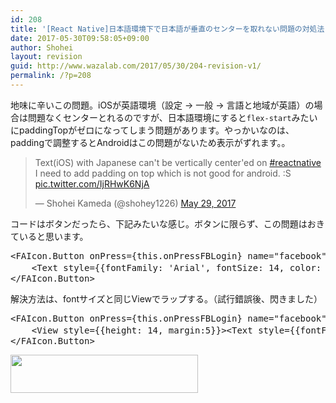 ```yaml
---
id: 208
title: '[React Native]日本語環境下で日本語が垂直のセンターを取れない問題の対処法'
date: 2017-05-30T09:58:05+09:00
author: Shohei
layout: revision
guid: http://www.wazalab.com/2017/05/30/204-revision-v1/
permalink: /?p=208
---
```

地味に辛いこの問題。iOSが英語環境（設定 -> 一般 -> 言語と地域が英語）の場合は問題なくセンターとれるのですが、日本語環境にすると`flex-start`みたいにpaddingTopがゼロになってしまう問題があります。やっかいなのは、paddingで調整するとAndroidはこの問題がないため表示がずれます。。

<blockquote class="twitter-tweet" data-lang="en"><p lang="en" dir="ltr">Text(iOS) with Japanese can&#39;t be vertically center&#39;ed on <a href="https://twitter.com/hashtag/reactnative?src=hash">#reactnative</a>  I need to add padding on top which is not good for android. :S <a href="https://t.co/IjRHwK6NjA">pic.twitter.com/IjRHwK6NjA</a></p>&mdash; Shohei Kameda (@shohey1226) <a href="https://twitter.com/shohey1226/status/869334118844178432">May 29, 2017</a></blockquote>
<script async src="//platform.twitter.com/widgets.js" charset="utf-8"></script>

コードはボタンだったら、下記みたいな感じ。ボタンに限らず、この問題はおきていると思います。


 
<pre class="lang:js decode:true " >&lt;FAIcon.Button onPress={this.onPressFBLogin} name="facebook" iconStyle={{paddingRight:5, paddingLeft: 10}} backgroundColor="#3b5998" borderRadius={0}&gt;
	&lt;Text style={{fontFamily: 'Arial', fontSize: 14, color: 'white'}}&gt;Facebookでログイン・登録&lt;/Text&gt;
&lt;/FAIcon.Button&gt;</pre> 



解決方法は、fontサイズと同じViewでラップする。（試行錯誤後、閃きました）


 
<pre class="lang:js decode:true " >&lt;FAIcon.Button onPress={this.onPressFBLogin} name="facebook" iconStyle={{paddingRight:5, paddingLeft: 10}} backgroundColor="#3b5998" borderRadius={0}&gt;
	&lt;View style={{height: 14, margin:5}}&gt;&lt;Text style={{fontFamily: 'Arial', fontSize: 14, color: 'white'}}&gt;Facebookでログイン・登録&lt;/Text&gt;&lt;/View&gt;
&lt;/FAIcon.Button&gt;
</pre> 



<img src="http://www.wazalab.com/wp-content/uploads/2017/05/スクリーンショット-2017-05-30-8.45.58-300x61.png" alt="" width="300" height="61" class="alignnone size-medium wp-image-205" />
